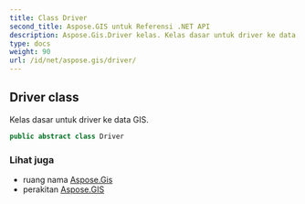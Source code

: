 ```yaml
---
title: Class Driver
second_title: Aspose.GIS untuk Referensi .NET API
description: Aspose.Gis.Driver kelas. Kelas dasar untuk driver ke data GIS.
type: docs
weight: 90
url: /id/net/aspose.gis/driver/
---
```

## Driver class

Kelas dasar untuk driver ke data GIS.

```csharp
public abstract class Driver
```

### Lihat juga

* ruang nama [Aspose.Gis](../../aspose.gis/)
* perakitan [Aspose.GIS](../../)


